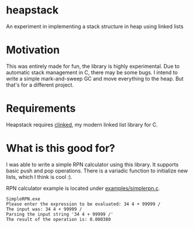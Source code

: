 # heapstack
 An experiment in implementing a stack structure in heap using linked lists

# Motivation
This was entirely made for fun, the library is highly experimental. Due to automatic stack management in C, there may be some bugs. I intend to write a simple mark-and-sweep GC and move everything to the heap. But that's for a different project. 

# Requirements
Heapstack requires [clinked](http://github.com/terminalcommand/clinked), my modern linked list library for C. 

# What is this good for?
I was able to write a simple RPN calculator using this library. It supports basic push and pop operations. There is a variadic function to initialize new lists, which I think is cool :).

RPN calculator example is located under [examples/simplerpn.c](http://github.com/terminalcommand/heapstack/examples/simplerpn.c).

~~~~
SimpleRPN.exe
Please enter the expression to be evaluated: 34 4 + 99999 /
The input was: 34 4 + 99999 /
Parsing the input string '34 4 + 99999 /'
The result of the operation is: 0.000380
~~~~

